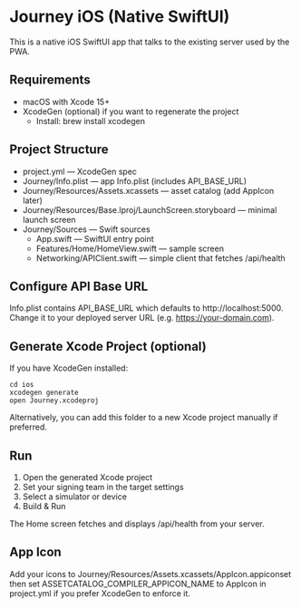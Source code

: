 # Journey iOS (Native SwiftUI)

This is a native iOS SwiftUI app that talks to the existing server used by the PWA.

## Requirements
- macOS with Xcode 15+
- XcodeGen (optional) if you want to regenerate the project
  - Install: brew install xcodegen

## Project Structure
- project.yml — XcodeGen spec
- Journey/Info.plist — app Info.plist (includes API_BASE_URL)
- Journey/Resources/Assets.xcassets — asset catalog (add AppIcon later)
- Journey/Resources/Base.lproj/LaunchScreen.storyboard — minimal launch screen
- Journey/Sources — Swift sources
  - App.swift — SwiftUI entry point
  - Features/Home/HomeView.swift — sample screen
  - Networking/APIClient.swift — simple client that fetches /api/health

## Configure API Base URL
Info.plist contains API_BASE_URL which defaults to http://localhost:5000.
Change it to your deployed server URL (e.g. https://your-domain.com).

## Generate Xcode Project (optional)
If you have XcodeGen installed:
```
cd ios
xcodegen generate
open Journey.xcodeproj
```

Alternatively, you can add this folder to a new Xcode project manually if preferred.

## Run
1. Open the generated Xcode project
2. Set your signing team in the target settings
3. Select a simulator or device
4. Build & Run

The Home screen fetches and displays /api/health from your server.

## App Icon
Add your icons to Journey/Resources/Assets.xcassets/AppIcon.appiconset then set ASSETCATALOG_COMPILER_APPICON_NAME to AppIcon in project.yml if you prefer XcodeGen to enforce it.
